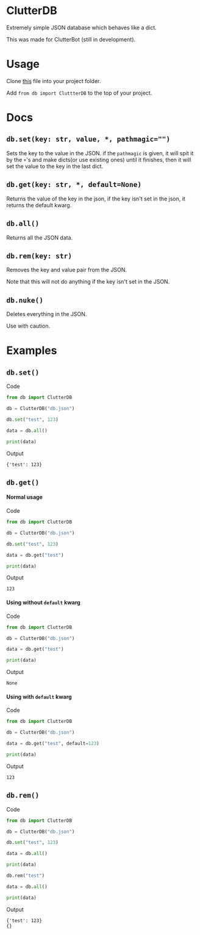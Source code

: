 # ClutterDB
Extremely simple JSON database which behaves like a dict.

This was made for ClutterBot (still in development).
# Usage
Clone [this](https://github.com/Clutter-Cluster/ClutterDB/blob/main/db.py) file into your project folder.

Add `from db import CluttterDB` to the top of your project.
# Docs
## `db.set(key: str, value, *, pathmagic="")`
Sets the key to the value in the JSON.
if the `pathmagic` is given, it will spit it by the `+`'s and make dicts(or use existing ones) until it finishes, then it will set the value to the key in the last dict.
## `db.get(key: str, *, default=None)`
Returns the value of the key in the json, if the key isn't set in the json, it returns the default kwarg.
## `db.all()`
Returns all the JSON data.
## `db.rem(key: str)`
Removes the key and value pair from the JSON.

Note that this will not do anything if the key isn't set in the JSON.
## `db.nuke()`
Deletes everything in the JSON.

Use with caution.
# Examples
## `db.set()`
Code
```python
from db import ClutterDB

db = ClutterDB("db.json")

db.set("test", 123)

data = db.all()

print(data)
```
Output
```
{'test': 123}
```
## `db.get()`
#### Normal usage
Code
```python
from db import ClutterDB

db = ClutterDB("db.json")

db.set("test", 123)

data = db.get("test")

print(data)
```
Output
```
123
```
#### Using without `default` kwarg
Code
```python
from db import ClutterDB

db = ClutterDB("db.json")

data = db.get("test")

print(data)
```
Output
```
None
```
#### Using with `default` kwarg
Code
```python
from db import ClutterDB

db = ClutterDB("db.json")

data = db.get("test", default=123)

print(data)
```
Output
```
123
```
## `db.rem()`
Code
```python
from db import ClutterDB

db = ClutterDB("db.json")

db.set("test", 123)

data = db.all()

print(data)

db.rem("test")

data = db.all()

print(data)
```
Output
```
{'test': 123}
{}
```
